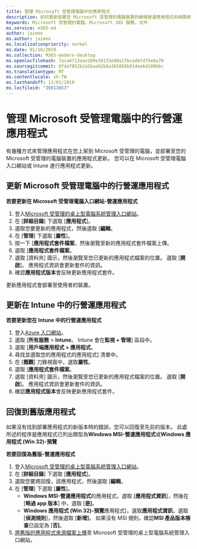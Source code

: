 ```yaml
---
title: 管理 Microsoft 受管理電腦中的應用程式
description: 如何更新部署至 Microsoft 受管理的電腦裝置的線條營運應用程式的相關資訊
keywords: Microsoft 受管理的電腦，Microsoft 365 服務，文件
ms.service: m365-md
author: jaimeo
ms.author: jaimeo
ms.localizationpriority: normal
ms.date: 01/18/2019
ms.collection: M365-modern-desktop
ms.openlocfilehash: 7aca4713aae189e39133e08a1fbcad6fd75e6a70
ms.sourcegitcommit: 8fda7852b2a5baa92b8a365865b014ea6d100bbc
ms.translationtype: MT
ms.contentlocale: zh-TW
ms.lasthandoff: 12/03/2019
ms.locfileid: "39813853"
---
```

# <a name="manage-line-of-business-apps-in-microsoft-managed-desktop"></a>管理 Microsoft 受管理電腦中的行營運應用程式

<!--Application management -->

有幾種方式來管理應用程式在您上架到 Microsoft 受管理的電腦，並部署至您的 Microsoft 受管理的電腦裝置的應用程式更新。 您可以在 Microsoft 受管理電腦入口網站或 Intune 進行應用程式更新。 

<span id="update-app-mmd" />

## <a name="update-line-of-business-apps-in-microsoft-managed-desktop"></a>更新 Microsoft 受管理電腦中的行營運應用程式

**若要更新在 Microsoft 受管理電腦入口網站-營運應用程式**
1. 登入[Microsoft 受管理的桌上型電腦系統管理入口網站](https://aka.ms/mmdportal)。
2. 在 [**詳細目錄**] 下選取 [**應用程式**]。  
3. 選取您要更新的應用程式，然後選取 [**編輯**。
4. 在 [**管理**] 下選取 [**屬性**]。 
5. 按一下 [**應用程式套件檔案**，然後瀏覽至新的應用程式套件檔案上傳。
6. 選取 [**應用程式套件檔案**。
7. 選取 [資料夾] 圖示，然後瀏覽至您已更新的應用程式檔案的位置。 選取 [**開啟**]。 應用程式資訊會更新套件的資訊。
8. 確認**應用程式版本**會反映更新應用程式套件。 

更新應用程式會部署至使用者的裝置。

<span id="update-app-intune" />

## <a name="update-line-of-business-apps-in-intune"></a>更新在 Intune 中的行營運應用程式

**若要更新您在 Intune 中的行營運應用程式**
1. 登入[Azure 入口網站](https://portal.azure.com)。
2. 選取 [**所有服務** > **Intune**。 Intune 會在**監視 + 管理**] 區段中。
3. 選取 [**用戶端應用程式 > 應用程式**。
4. 尋找並選取您的應用程式的應用程式] 清單中。
5. 在 [**概觀**] 刀鋒視窗中，選取**屬性**。
6. 選取 [**應用程式套件檔案**。
7. 選取 [資料夾] 圖示，然後瀏覽至您已更新的應用程式檔案的位置。 選取 [**開啟**]。 應用程式資訊會更新套件的資訊。
8. 確認**應用程式版本**會反映更新應用程式套件。

<span id="roll-back-app-mmd" />

## <a name="roll-back-an-app-to-a-previous-version"></a>回復到舊版應用程式

如果沒有找到部署應用程式的新版本時的錯誤，您可以回復至先前的版本。 此處所述的程序是應用程式已列出類型為**Windows MSI-營運應用程式**或**Windows 應用程式 (Win 32)-預覽**

**若要回復為舊版-營運應用程式**

1. 登入[Microsoft 受管理的桌上型電腦系統管理入口網站](https://aka.ms/mmdportal)。
2. 在 [**詳細目錄**] 下選取 [**應用程式**]。  
3. 選取您要將回復，該應用程式，然後選取 [**編輯**。
4. 在 [**管理**] 下選取 [**屬性**]。 
    - **Windows MSI-營運應用程式**的應用程式，選取 [**應用程式資訊**]，然後在 [**略過 app 版本**] 中，選取 [**是]**。
    - **Windows 應用程式 (Win 32)-預覽**應用程式]，選取**應用程式資訊**，選取 [**偵測規則**]，然後選取 [**新增]**。 
    如果沒有 MSI 規則，確認**MSI 產品版本檢查**已設定為 [**否]**。
5. [將舊版的應用程式來源檔案上傳](../get-started/deploy-apps.md)至 Microsoft 受管理的桌上型電腦系統管理入口網站。  

